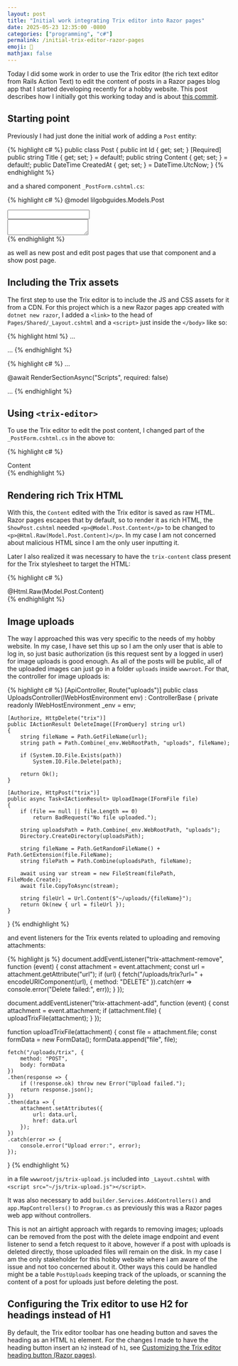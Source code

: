 ```yaml
---
layout: post
title: "Initial work integrating Trix editor into Razor pages"
date: 2025-05-23 12:35:00 -0800
categories: ["programming", "c#"]
permalink: /initial-trix-editor-razor-pages
emoji: 🖤
mathjax: false
---
```


Today I did some work in order to use the Trix editor (the rich text editor from Rails Action Text) to edit the content of posts in a Razor pages blog app that I started developing recently for a hobby website. This post describes how I initially got this working today and is about [this commit](https://github.com/eggrain/lilgobguides/commit/800a9d99509c21e533e2fb95e0b8907a7a576c6c).

## Starting point

Previously I had just done the initial work of adding a `Post` entity:

{% highlight c# %}
public class Post
{
    public int Id { get; set; }
    [Required]
    public string Title { get; set; } = default!;
    public string Content { get; set; } = default!;
    public DateTime CreatedAt { get; set; } = DateTime.UtcNow;
}
{% endhighlight %}

and a shared component `_PostForm.cshtml.cs`:

{% highlight c# %}
@model lilgobguides.Models.Post

<div>
    <label asp-for="Title" class="form-label"></label>
    <input asp-for="Title" class="form-control" />
    <span asp-validation-for="Title"></span>
</div>
<div>
    <label asp-for="Content" class="form-label"></label>
    <textarea asp-for="Content" class="form-control"></textarea>
    <span asp-validation-for="Content"></span>
</div>
{% endhighlight %}

as well as new post and edit post pages that use that component and a show post page.

## Including the Trix assets

The first step to use the Trix editor is to include the JS and CSS assets for it from a CDN. For this project which is a new Razor pages app created with `dotnet new razor`, I added a `<link>` to the head of `Pages/Shared/_Layout.cshtml` and a `<script>` just inside the `</body>` like so:

{% highlight html %}
...
<link href="https://cdn.jsdelivr.net/npm/trix@2.1.15/dist/trix.min.css" rel="stylesheet">
</head>
...
{% endhighlight %}

{% highlight c# %}
...
<script src="https://cdn.jsdelivr.net/npm/trix@2.1.15/dist/trix.umd.min.js"></script>
<script src="~/js/trix-upload.js"></script>
@await RenderSectionAsync("Scripts", required: false)
</body>
...
{% endhighlight %}

## Using `<trix-editor>`

To use the Trix editor to edit the post content, I changed part of the `_PostForm.cshtml.cs` in the above to:

{% highlight c# %}
<div>
    <label for="Content" class="form-label">Content</label>
    <input id="Content" type="hidden" name="Content" value="@Model.Content" />
    <trix-editor input="Content"></trix-editor>
    <span asp-validation-for="Content" class="text-danger"></span>
</div>
{% endhighlight %}

## Rendering rich Trix HTML

With this, the `Content` edited with the Trix editor is saved as raw HTML. Razor pages escapes that by default, so to render it as rich HTML, the `ShowPost.cshtml` needed `<p>@Model.Post.Content</p>` to be changed to `<p>@Html.Raw(Model.Post.Content)</p>`. In my case I am not concerned about malicious HTML since I am the only user inputting it.

Later I also realized it was necessary to have the `trix-content` class present for the Trix stylesheet to target the HTML:

{% highlight c# %}
<div class="trix-content">
    @Html.Raw(Model.Post.Content)
</div>
{% endhighlight %}

## Image uploads

The way I approached this was very specific to the needs of my hobby website. In my case, I have set this up so I am the only user that is able to log in, so just basic authorization (is this request sent by a logged in user) for image uploads is good enough. As all of the posts will be public, all of the uploaded images can just go in a folder `uploads` inside `wwwroot`. For that, the controller for image uploads is:

{% highlight c# %}
[ApiController, Route("uploads")]
public class UploadsController(IWebHostEnvironment env) : ControllerBase
{
    private readonly IWebHostEnvironment _env = env;

    [Authorize, HttpDelete("trix")]
    public IActionResult DeleteImage([FromQuery] string url)
    {
        string fileName = Path.GetFileName(url);
        string path = Path.Combine(_env.WebRootPath, "uploads", fileName);

        if (System.IO.File.Exists(path))
            System.IO.File.Delete(path);

        return Ok();
    }

    [Authorize, HttpPost("trix")]
    public async Task<IActionResult> UploadImage(IFormFile file)
    {
        if (file == null || file.Length == 0)
            return BadRequest("No file uploaded.");

        string uploadsPath = Path.Combine(_env.WebRootPath, "uploads");
        Directory.CreateDirectory(uploadsPath);

        string fileName = Path.GetRandomFileName() + Path.GetExtension(file.FileName);
        string filePath = Path.Combine(uploadsPath, fileName);

        await using var stream = new FileStream(filePath, FileMode.Create);
        await file.CopyToAsync(stream);

        string fileUrl = Url.Content($"~/uploads/{fileName}");
        return Ok(new { url = fileUrl });
    }
}
{% endhighlight %}

and event listeners for the Trix events related to uploading and removing attachments:

{% highlight js %}
document.addEventListener("trix-attachment-remove", function (event) {
    const attachment = event.attachment;
    const url = attachment.getAttribute("url");
    if (url) {
        fetch("/uploads/trix?url=" + encodeURIComponent(url), {
            method: "DELETE"
        }).catch(err => console.error("Delete failed:", err));
    }
});

document.addEventListener("trix-attachment-add", function (event) {
    const attachment = event.attachment;
    if (attachment.file) {
        uploadTrixFile(attachment);
    }
});

function uploadTrixFile(attachment) {
    const file = attachment.file;
    const formData = new FormData();
    formData.append("file", file);

    fetch("/uploads/trix", {
        method: "POST",
        body: formData
    })
    .then(response => {
        if (!response.ok) throw new Error("Upload failed.");
        return response.json();
    })
    .then(data => {
        attachment.setAttributes({
            url: data.url,
            href: data.url
        });
    })
    .catch(error => {
        console.error("Upload error:", error);
    });
}
{% endhighlight %}

in a file `wwwroot/js/trix-upload.js` included into `_Layout.cshtml` with `<script src="~/js/trix-upload.js"></script>`.

It was also necessary to add `builder.Services.AddControllers()` and `app.MapControllers()` to `Program.cs` as previously this was a Razor pages web app without controllers.

This is not an airtight approach with regards to removing images; uploads can be removed from the post with the delete image endpoint and event listener to send a fetch request to it above, however if a post with uploads is deleted directly, those uploaded files will remain on the disk. In my case I am the only stakeholder for this hobby website where I am aware of the issue and not too concerned about it. Other ways this could be handled might be a table `PostUploads` keeping track of the uploads, or scanning the content of a post for uploads just before deleting the post.

## Configuring the Trix editor to use H2 for headings instead of H1

By default, the Trix editor toolbar has one heading button and saves the heading as an HTML `h1` element. For the changes I made to have the heading button insert an `h2` instead of `h1`, see [Customizing the Trix editor heading button (Razor pages)](/customizing-header-trix-editor-razor-pages).
